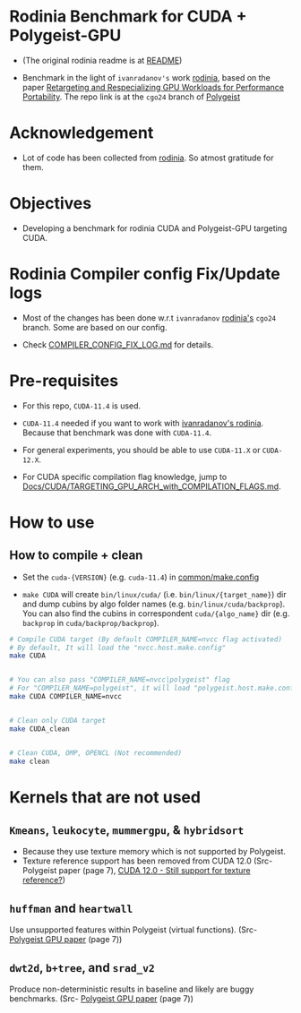# Rodinia Benchmark for CUDA + Polygeist-GPU

- (The original rodinia readme is at [README](README))

- Benchmark in the light of `ivanradanov's` work [rodinia](https://github.com/ivanradanov/rodinia/tree/cgo24), based on the paper [Retargeting and Respecializing GPU Workloads for Performance Portability](https://c.wsmoses.com/papers/polygeist24.pdf). The repo link is at the `cgo24` branch of [Polygeist](https://github.com/llvm/Polygeist/tree/cgo24)


# Acknowledgement

- Lot of code has been collected from [rodinia](https://github.com/ivanradanov/rodinia/tree/cgo24). So atmost gratitude for them.


# Objectives

- Developing a benchmark for rodinia CUDA and Polygeist-GPU targeting CUDA.




# Rodinia Compiler config Fix/Update logs

- Most of the changes has been done w.r.t `ivanradanov` [rodinia's](https://github.com/ivanradanov/rodinia/tree/cgo24) `cgo24` branch. Some are based on our config.

- Check [COMPILER_CONFIG_FIX_LOG.md](COMPILER_CONFIG_FIX_LOG.md) for details.



# Pre-requisites

- For this repo, `CUDA-11.4` is used.

- `CUDA-11.4` needed if you want to work with [ivanradanov's rodinia](https://github.com/ivanradanov/rodinia/tree/cgo24). Because that benchmark was done with `CUDA-11.4`.

- For general experiments, you should be able to use `CUDA-11.X` or `CUDA-12.X`.

- For CUDA specific compilation flag knowledge, jump to [Docs/CUDA/TARGETING_GPU_ARCH_with_COMPILATION_FLAGS.md](Docs/CUDA/TARGETING_GPU_ARCH_with_COMPILATION_FLAGS.md).



# How to use

## How to compile + clean

- Set the `cuda-{VERSION}` (e.g. `cuda-11.4`) in [common/make.config](common/make.config)

- `make CUDA` will create `bin/linux/cuda/` (i.e. `bin/linux/{target_name}`) dir and dump cubins by algo folder names (e.g. `bin/linux/cuda/backprop`). You can also find the cubins in correspondent `cuda/{algo_name}` dir (e.g. `backprop` in `cuda/backprop/backprop`).

```sh
# Compile CUDA target (By default COMPILER_NAME=nvcc flag activated)
# By default, It will load the "nvcc.host.make.config"
make CUDA


# You can also pass "COMPILER_NAME=nvcc|polygeist" flag
# For "COMPILER_NAME=polygeist", it will load "polygeist.host.make.config"
make CUDA COMPILER_NAME=nvcc


# Clean only CUDA target
make CUDA_clean


# Clean CUDA, OMP, OPENCL (Not recommended)
make clean
```


# Kernels that are not used

## `Kmeans`, `leukocyte`, `mummergpu`, & `hybridsort`

- Because they use texture memory which is not supported by Polygeist.
- Texture reference support has been removed from CUDA 12.0 (Src- Polygeist paper (page 7), [CUDA 12.0 - Still support for texture reference?](https://forums.developer.nvidia.com/t/cuda-12-0-still-support-for-texture-reference-support-for-pascal-architecture-warp-synchronous-programming/237284))


## `huffman` and `heartwall`

Use unsupported features within Polygeist (virtual functions). (Src- [Polygeist GPU paper](https://c.wsmoses.com/papers/polygeist24.pdf) (page 7))


## `dwt2d`, `b+tree`, and `srad_v2`

Produce non-deterministic results in baseline and likely are buggy benchmarks. (Src- [Polygeist GPU paper](https://c.wsmoses.com/papers/polygeist24.pdf) (page 7))


